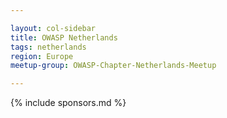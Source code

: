 ```yaml
---

layout: col-sidebar
title: OWASP Netherlands
tags: netherlands
region: Europe
meetup-group: OWASP-Chapter-Netherlands-Meetup

---
```


{% include sponsors.md %}
